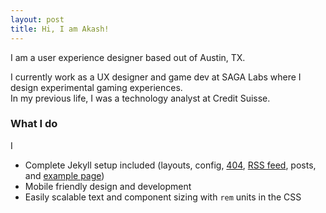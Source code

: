 ```yaml
---
layout: post
title: Hi, I am Akash!
---
```

I am a user experience designer based out of Austin, TX.

I currently work as a UX designer and game dev at SAGA Labs where I design experimental gaming experiences.<br/>In my previous life, I was a technology analyst at Credit Suisse.

### What I do

I 

* Complete Jekyll setup included (layouts, config, [404](/404), [RSS feed](/atom.xml), posts, and [example page](/about))
* Mobile friendly design and development
* Easily scalable text and component sizing with `rem` units in the CSS